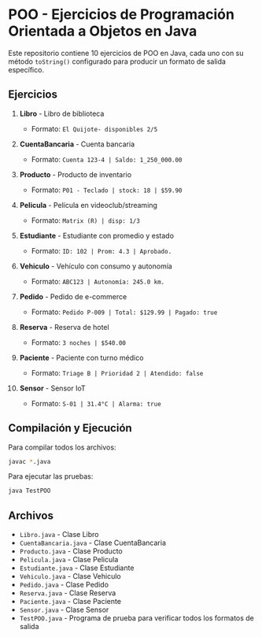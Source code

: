 # POO - Ejercicios de Programación Orientada a Objetos en Java

Este repositorio contiene 10 ejercicios de POO en Java, cada uno con su método `toString()` configurado para producir un formato de salida específico.

## Ejercicios

1. **Libro** - Libro de biblioteca
   - Formato: `El Quijote- disponibles 2/5`
   
2. **CuentaBancaria** - Cuenta bancaria
   - Formato: `Cuenta 123-4 | Saldo: 1_250_000.00`
   
3. **Producto** - Producto de inventario
   - Formato: `P01 - Teclado | stock: 18 | $59.90`
   
4. **Pelicula** - Película en videoclub/streaming
   - Formato: `Matrix (R) | disp: 1/3`
   
5. **Estudiante** - Estudiante con promedio y estado
   - Formato: `ID: 102 | Prom: 4.3 | Aprobado.`
   
6. **Vehiculo** - Vehículo con consumo y autonomía
   - Formato: `ABC123 | Autonomía: 245.0 km.`
   
7. **Pedido** - Pedido de e-commerce
   - Formato: `Pedido P-009 | Total: $129.99 | Pagado: true`
   
8. **Reserva** - Reserva de hotel
   - Formato: `3 noches | $540.00`
   
9. **Paciente** - Paciente con turno médico
   - Formato: `Triage B | Prioridad 2 | Atendido: false`
   
10. **Sensor** - Sensor IoT
    - Formato: `S-01 | 31.4°C | Alarma: true`

## Compilación y Ejecución

Para compilar todos los archivos:
```bash
javac *.java
```

Para ejecutar las pruebas:
```bash
java TestPOO
```

## Archivos

- `Libro.java` - Clase Libro
- `CuentaBancaria.java` - Clase CuentaBancaria
- `Producto.java` - Clase Producto
- `Pelicula.java` - Clase Pelicula
- `Estudiante.java` - Clase Estudiante
- `Vehiculo.java` - Clase Vehiculo
- `Pedido.java` - Clase Pedido
- `Reserva.java` - Clase Reserva
- `Paciente.java` - Clase Paciente
- `Sensor.java` - Clase Sensor
- `TestPOO.java` - Programa de prueba para verificar todos los formatos de salida
